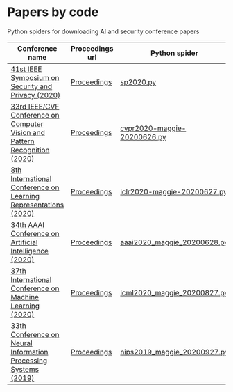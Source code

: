 # Papers by code
Python spiders for downloading AI and security conference papers

|Conference name|Proceedings url|Python spider|Notes|
|---------------------|-------------------|---------------------|-----|
|[41st IEEE Symposium on Security and Privacy (2020)](http://www.ieee-security.org/TC/SP2020/index.html)|[Proceedings](https://www.computer.org/csdl/proceedings/sp/2020/1dAAQaOrrva)|[sp2020.py](https://github.com/xieldy/Papersbycode/blob/master/sp2020.py)|104 papers|
|[33rd IEEE/CVF Conference on Computer Vision and Pattern Recognition (2020)](http://cvpr2020.thecvf.com/)|[Proceedings](http://openaccess.thecvf.com/CVPR2020.py)|[cvpr2020-maggie-20200626.py](https://github.com/MaggieHMD/Papersbycode/blob/master/cvpr2020-maggie-20200626.py)|1467 papers|
|[8th International Conference on Learning Representations (2020)](https://iclr.cc/Conferences/2020)|[Proceedings](https://iclr.cc/virtual_2020/papers.html?filter=keywords&search=)|[iclr2020-maggie-20200627.py](https://github.com/MaggieHMD/Papersbycode/blob/master/iclr2020-maggie-20200627.py)|687 papers|
|[34th AAAI Conference on Artificial Intelligence (2020)](https://aaai.org/Conferences/AAAI-20/)|[Proceedings](https://aaai.org/Library/AAAI/aaai20contents.php)|[aaai2020_maggie_20200628.py](https://github.com/MaggieHMD/Papersbycode/blob/master/aaai2020_maggie_20200628.py)|1591 papers|
|[37th International Conference on Machine Learning (2020)](https://icml.cc/Conferences/2020)|[Proceedings](https://icml.cc/virtual/2020/papers.html?filter=keywords)|[icml2020_maggie_20200827.py](https://github.com/MaggieHMD/Papersbycode/blob/master/icml2020_maggie_20200827.py)|1084 papers|
|[33th Conference on Neural Information Processing Systems (2019)](https://neurips.cc/Conferences/2019)|[Proceedings](https://papers.nips.cc/book/advances-in-neural-information-processing-systems-32-2019)|[nips2019_maggie_20200927.py](https://github.com/MaggieHMD/Papersbycode/blob/master/nips2019_maggie_20200927.py)|1425 papers|
